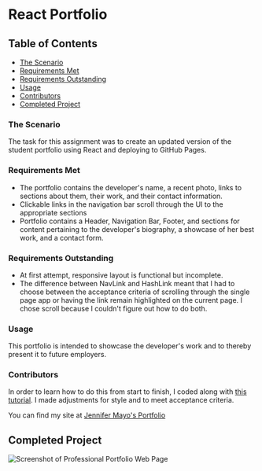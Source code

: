 # React Portfolio

## **Table of Contents**
* [The Scenario](#the-scenario)
* [Requirements Met](#requirements-met)
* [Requirements Outstanding](#requirements-outstanding)
* [Usage](#usage)
* [Contributors](#contributors)
* [Completed Project](#completed-project)


### **The Scenario**
The task for this assignment was to create an updated version of the student portfolio using React and deploying to GitHub Pages.

### **Requirements Met**
* The portfolio contains the developer's name, a recent photo, links to sections about them, their work, and their contact information.
* Clickable links in the navigation bar scroll through the UI to the appropriate sections
* Portfolio contains a Header, Navigation Bar, Footer, and sections for content pertaining to the developer's biography, a showcase of her best work, and a contact form.

### **Requirements Outstanding**
* At first attempt, responsive layout is functional but incomplete.
* The difference between NavLink and HashLink meant that I had to choose between the acceptance criteria of scrolling through the single page app or having the link remain highlighted on the current page. I chose scroll because I couldn't figure out how to do both.

 ### Usage

This portfolio is intended to showcase the developer's work and to thereby present it to future employers.

### **Contributors**
In order to learn how to do this from start to finish, I coded along with [this tutorial](https://youtu.be/0h2b4ftbZcU). I made adjustments for style and to meet acceptance criteria.

You can find my site at [Jennifer Mayo's Portfolio](https://jlmayo.github.io/React-Portfolio/)

## **Completed Project**
![Screenshot of Professional Portfolio Web Page]() 

